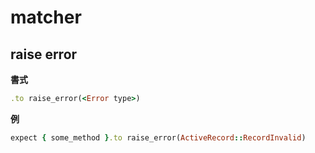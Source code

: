 # matcher

## raise error

**書式**
```ruby
.to raise_error(<Error type>)
```

**例**
```ruby
expect { some_method }.to raise_error(ActiveRecord::RecordInvalid)
```
